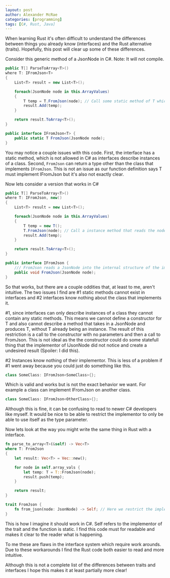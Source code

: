 ```yaml
---
layout: post
author: Alexander McRae
categories: [programming]
tags: [C#, Rust, Java]
---
```


When learning Rust it's often difficult to understand the differences between 
things you already know (interfaces) and the Rust alternative (traits). 
Hopefully, this post will clear up some of these differences.

Consider this generic method of a JsonNode in C#. Note: It will not compile.

```cs
public T[] ParseToArray<T>()
where T: IFromJson<T>
{
    List<T> result = new List<T>();

    foreach(JsonNode node in this.ArrayValues)
    {
        T temp = T.FromJson(node); // Call some static method of T which returns itself
        result.Add(temp);
    }

    return result.ToArray<T>();
}

public interface IFromJson<T> {
    public static T FromJson(JsonNode node);
}
```

You may notice a couple issues with this code. First, the interface has a static method, which is not allowed in C# as interfaces describe instances of a class. Second, `FromJson` can return a type other than the class that implements `IFromJson`. This is not an issue as our function definition says T must implement IFromJson<T> but it's also not exactly clear.

Now lets consider a version that works in C#

```cs
public T[] ParseToArray<T>()
where T: IFromJson, new()
{
    List<T> result = new List<T>();

    foreach(JsonNode node in this.ArrayValues)
    {
        T temp = new T();
        T.FromJson(node); // Call a instance method that reads the node into T
        result.Add(temp);
    }

    return result.ToArray<T>();
}

public interface IFromJson {
    /// FromJson reads a JsonNode into the internal structure of the implementor
    public void FromJson(JsonNode node);
}
```

So that works, but there are a couple oddities that, at least to me, aren't intuitive. The two issues I find are #1 static methods cannot exist in interfaces and #2 interfaces know nothing about the class that implements it.

#1, since interfaces can only describe instances of a class they cannot contain any static methods. This means we cannot define a constructor for T and also cannot describe a method that takes in a JsonNode and produces T, without T already being an instance. The result of this restriction is a call to the constructor with no parameters and then a call to FromJson. This is not ideal as the the constructor could do some statefull thing that the implementor of IJsonNode did not notice and create a undesired result (Spoiler: I did this).

#2 Instances know nothing of their implementor. This is less of a problem if #1 went away because you could just do something like this.
```cs
class SomeClass: IFromJson<SomeClass>{};
```
Which is valid and works but is not the exact behavior we want. For example a class can implement IFromJson on another class.
```cs
class SomeClass: IFromJson<OtherClass>{};
```
Although this is fine, it can be confusing to read to newer C# developers like myself. It would be nice to be able to restrict the implementor to only be able to use itself as the type parameter.

Now lets look at the way you might write the same thing in Rust with a interface.

```rust
fn parse_to_array<T>(&self) -> Vec<T>
where T: FromJson
{
    let result: Vec<T> = Vec::new();

    for node in self.array_vals {
        let temp: T = T::FromJson(node);
        result.push(temp);
    }

    return result;
}

trait FromJson {
    fn from_json(node: JsonNode) -> Self; // Here we restrict the implementor to only be able to return itself
}
```

This is how I imagine it should work in C#. Self refers to the implementor of the trait and the function is static. I find this code must for readable and makes it clear to the reader what is happening.

To me these are flaws in the interface system which require work arounds. Due to these workarounds I find the Rust code both easier to read and more intuitive.

Although this is not a complete list of the differences between traits and interfaces I hope this makes it at least partially more clear!
